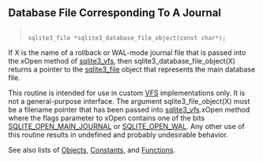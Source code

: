 ## Database File Corresponding To A Journal




> ```
> 
> sqlite3_file *sqlite3_database_file_object(const char*);
> 
> ```



If X is the name of a rollback or WAL\-mode journal file that is
passed into the xOpen method of [sqlite3\_vfs](../c3ref/vfs.html), then
sqlite3\_database\_file\_object(X) returns a pointer to the [sqlite3\_file](../c3ref/file.html)
object that represents the main database file.


This routine is intended for use in custom [VFS](../vfs.html) implementations
only. It is not a general\-purpose interface.
The argument sqlite3\_file\_object(X) must be a filename pointer that
has been passed into [sqlite3\_vfs](../c3ref/vfs.html).xOpen method where the
flags parameter to xOpen contains one of the bits
[SQLITE\_OPEN\_MAIN\_JOURNAL](../c3ref/c_open_autoproxy.html) or [SQLITE\_OPEN\_WAL](../c3ref/c_open_autoproxy.html). Any other use
of this routine results in undefined and probably undesirable
behavior.


See also lists of
 [Objects](../c3ref/objlist.html),
 [Constants](../c3ref/constlist.html), and
 [Functions](../c3ref/funclist.html).


